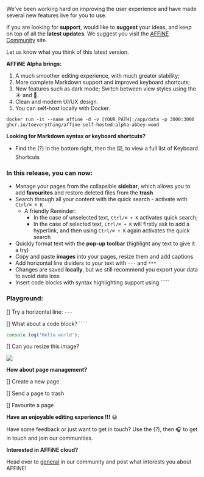 We've been working hard on improving the user experience and have made several new features live for you to use.

If you are looking for **support**, would like to **suggest** your ideas, and keep on top of all the **latest updates**. We suggest you visit the [AFFiNE Community](https://community.affine.pro/home) site.

Let us know what you think of this latest version.

**AFFiNE Alpha brings:**

1. A much smoother editing experience, with much greater stability;
2. More complete Markdown support and improved keyboard shortcuts;
3. New features such as dark mode; Switch between view styles using the ☀ and 🌙.
4. Clean and modern UI/UX design.
5. You can self-host locally with Docker.

```basic
docker run -it --name affine -d -v [YOUR_PATH]:/app/data -p 3000:3000 ghcr.io/toeverything/affine-self-hosted:alpha-abbey-wood
```

**Looking for Markdown syntax or keyboard shortcuts?**

- Find the (?) in the bottom right, then the ️⌨️, to view a full list of Keyboard Shortcuts

### In this release, you can now:

- Manage your pages from the collapsible **sidebar**, which allows you to add **favourites** and restore deleted files from the **trash**
- Search through all your content with the quick search - activate with `Ctrl/⌘ + K`
  - A friendly Reminder:
    - In the case of unselected text, `Ctrl/⌘ + K` activates quick search;
    - In the case of selected text, `Ctrl/⌘ + K` will firstly ask to add a hyperlink, and then using `Ctrl/⌘ + K` again activates the quick search
- Quickly format text with the **pop-up toolbar** (highlight any text to give it a try)
- Copy and paste **images** into your pages, resize them and add captions
- Add horizontal line dividers to your text with `---` and `***`
- Changes are saved **locally**, but we still recommend you export your data to avoid data loss
- Insert code blocks with syntax highlighting support using `````

### Playground:

[] Try a horizontal line: `---`

[] What about a code block? `````

```JavaScript
console.log('Hello world');
```

[] Can you resize this image?

![](https://cdn.affine.pro/694fdbab78e0da3ed7922eba7d506dcf12f57308e1904dd694f53eb2.jpg)

**How about page management?**

[] Create a new page

[] Send a page to trash

[] Favourite a page

**Have an enjoyable editing experience !!!** 😃

Have some feedback or just want to get in touch? Use the (?), then 🎧 to get in touch and join our communities.

**Interested in AFFiNE cloud?**

Head over to [general](https://community.affine.pro/c/general-discussion/) in our community and post what interests you about AFFiNE!
